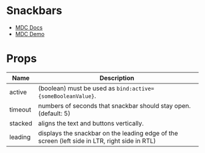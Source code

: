 # Snackbars
- [MDC Docs](https://material.io/develop/web/components/snackbars/)
- [MDC Demo](https://material-components.github.io/material-components-web-catalog/#/component/snackbar)

# Props
| Name | Description
| - | -
| active | (boolean) must be used as `bind:active={someBooleanValue}`.
| timeout | numbers of seconds that snackbar should stay open. (default: 5)
| stacked | aligns the text and buttons vertically.
| leading | displays the snackbar on the leading edge of the screen (left side in LTR, right side in RTL)

